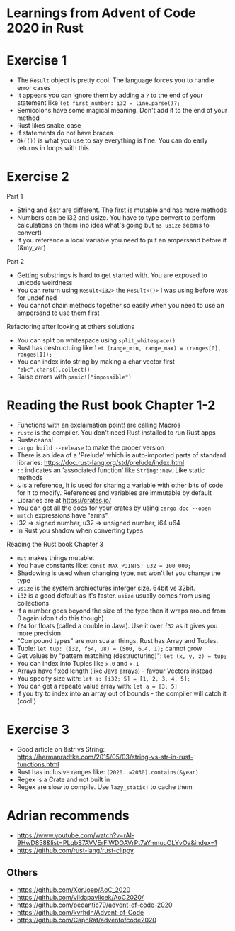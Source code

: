 # Learnings from Advent of Code 2020 in Rust

# Exercise 1

- The `Result` object is pretty cool. The language forces you to handle error cases
- It appears you can ignore them by adding a `?` to the end of your statement like `let first_number: i32 = line.parse()?;`
- Semicolons have some magical meaning. Don't add it to the end of your method
- Rust likes snake_case
- if statements do not have braces
- `Ok(())` is what you use to say everything is fine. You can do early returns in loops with this

# Exercise 2

Part 1

- String and &str are different. The first is mutable and has more methods
- Numbers can be i32 and usize. You have to type convert to perform calculations on them (no idea what's going but `as usize` seems to convert)
- If you reference a local variable you need to put an ampersand before it (&my_var)

Part 2

- Getting substrings is hard to get started with. You are exposed to unicode weirdness
- You can return using `Result<i32>` the `Result<()>` I was using before was for undefined
- You cannot chain methods together so easily when you need to use an ampersand to use them first

Refactoring after looking at others solutions

- You can split on whitespace using `split_whitespace()`
- Rust has destructuing like `let (range_min, range_max) = (ranges[0], ranges[1]);`
- You can index into string by making a char vector first `"abc".chars().collect()`
- Raise errors with `panic!("impossible")`

# Reading the Rust book Chapter 1-2

- Functions with an exclaimation point! are calling Macros
- `rustc` is the compiler. You don't need Rust installed to run Rust apps
- Rustaceans!
- `cargo build --release` to make the proper version
- There is an idea of a 'Prelude' which is auto-imported parts of standard libraries: https://doc.rust-lang.org/std/prelude/index.html
- `::` indicates an 'associated function' like `String::new`. Like static methods
- `&` is a reference, It is used for sharing a variable with other bits of code for it to modify. References and variables are immutable by default
- Libraries are at https://crates.io/
- You can get all the docs for your crates by using `cargo doc --open`
- `match` expressions have "arms"
- i32 => signed number, u32 => unsigned number, i64 u64
- In Rust you shadow when converting types

Reading the Rust book Chapter 3

- `mut` makes things mutable.
- You have constants like: `const MAX_POINTS: u32 = 100_000;`
- Shadowing is used when changing type, `mut` won't let you change the type
- `usize` is the system archiectures interger size. 64bit vs 32bit.
- `i32` is a good default as it's faster. `usize` usually comes from using collections
- If a number goes beyond the size of the type then it wraps around from 0 again (don't do this though)
- `f64` for floats (called a double in Java). Use it over `f32` as it gives you more precision
- "Compound types" are non scalar things. Rust has Array and Tuples.
- Tuple: `let tup: (i32, f64, u8) = (500, 6.4, 1);` cannot grow
- Get values by "pattern matching (destructuring)": `let (x, y, z) = tup;`
- You can index into Tuples like `x.0` and `x.1`
- Arrays have fixed length (like Java arrays) - favour Vectors instead
- You specify size with: `let a: [i32; 5] = [1, 2, 3, 4, 5];`
- You can get a repeate value array with: `let a = [3; 5]`
- if you try to index into an array out of bounds - the compiler will catch it (cool!)

# Exercise 3

- Good article on &str vs String: https://hermanradtke.com/2015/05/03/string-vs-str-in-rust-functions.html
- Rust has inclusive ranges like: `(2020..=2030).contains(&year)`
- Regex is a Crate and not built in
- Regex are slow to compile. Use `lazy_static!` to cache them

# Adrian recommends

- https://www.youtube.com/watch?v=rAl-9HwD858&list=PLqbS7AVVErFiWDOAVrPt7aYmnuuOLYvOa&index=1
- https://github.com/rust-lang/rust-clippy

## Others

- https://github.com/XorJoep/AoC_2020
- https://github.com/vildapavlicek/AoC2020/
- https://github.com/pedantic79/advent-of-code-2020
- https://github.com/kvrhdn/Advent-of-Code
- https://github.com/CapnRat/adventofcode2020
